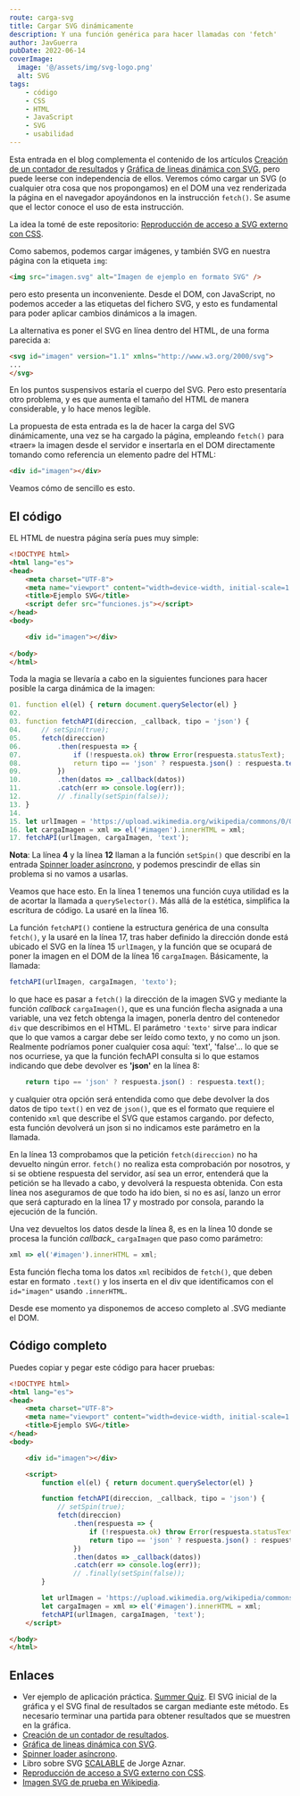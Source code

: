 ```yaml
---
route: carga-svg
title: Cargar SVG dinámicamente
description: Y una función genérica para hacer llamadas con 'fetch'
author: JavGuerra
pubDate: 2022-06-14
coverImage:
  image: '@/assets/img/svg-logo.png'
  alt: SVG
tags:
    - código
    - CSS
    - HTML
    - JavaScript
    - SVG
    - usabilidad
---
```


Esta entrada en el blog complementa el contenido de los artículos [Creación de un contador de resultados](/blog/contador-resultados) y [Gráfica de lineas dinámica con SVG](/blog/grafica-lineas), pero puede leerse con independencia de ellos. Veremos cómo cargar un SVG (o cualquier otra cosa que nos propongamos) en el DOM una vez renderizada la página en el navegador apoyándonos en la instrucción ```fetch()```. Se asume que el lector conoce el uso de esta instrucción.

La idea la tomé de este repositorio: [Reproducción de acceso a SVG externo con CSS](https://github.com/ojgarciab/335841-stackoverflow-es).

Como sabemos, podemos cargar imágenes, y también SVG en nuestra página con la etiqueta ```img```:

```html
<img src="imagen.svg" alt="Imagen de ejemplo en formato SVG" />
```

pero esto presenta un inconveniente. Desde el DOM, con JavaScript, no podemos acceder a las etiquetas del fichero SVG, y esto es fundamental para poder aplicar cambios dinámicos a la imagen.

La alternativa es poner el SVG en línea dentro del HTML, de una forma parecida a:

```html
<svg id="imagen" version="1.1" xmlns="http://www.w3.org/2000/svg">
...
</svg>
```
En los puntos suspensivos estaría el cuerpo del SVG. Pero esto presentaría otro problema, y es que aumenta el tamaño del HTML de manera considerable, y lo hace menos legible.

La propuesta de esta entrada es la de hacer la carga del SVG dinámicamente, una vez se ha cargado la página, empleando ```fetch()``` para «traer» la imagen desde el servidor e insertarla en el DOM directamente tomando como referencia un elemento padre del HTML:

```html
<div id="imagen"></div>
```
Veamos cómo de sencillo es esto.

## El código

EL HTML de nuestra página sería pues muy simple:

```html
<!DOCTYPE html>
<html lang="es">
<head>
    <meta charset="UTF-8">
    <meta name="viewport" content="width=device-width, initial-scale=1.0">
    <title>Ejemplo SVG</title>
    <script defer src="funciones.js"></script>
</head>
<body>

    <div id="imagen"></div>
    
</body>
</html>
```
Toda la magia se llevaría a cabo en la siguientes funciones para hacer posible la carga dinámica de la imagen:

```javascript
01. function el(el) { return document.querySelector(el) }
02. 
03. function fetchAPI(direccion, _callback, tipo = 'json') {
04.     // setSpin(true);
05.     fetch(direccion)
06.         .then(respuesta => {
07.             if (!respuesta.ok) throw Error(respuesta.statusText);
08.             return tipo == 'json' ? respuesta.json() : respuesta.text();
09.         })
10.         .then(datos => _callback(datos))
11.         .catch(err => console.log(err));
12.         // .finally(setSpin(false));
13. }
14. 
15. let urlImagen = 'https://upload.wikimedia.org/wikipedia/commons/0/02/SVG_logo.svg';
16. let cargaImagen = xml => el('#imagen').innerHTML = xml;
17. fetchAPI(urlImagen, cargaImagen, 'text');
```

__Nota__: La línea __4__ y la línea __12__ llaman a la función ```setSpin()``` que describí en la entrada [Spinner loader asíncrono](/blog/spinner-loader-asincrono), y podemos prescindir de ellas sin problema si no vamos a usarlas.

Veamos que hace esto. En la línea 1 tenemos una función cuya utilidad es la de acortar la llamada a ```querySelector()```. Más allá de la estética, simplifica la escritura de código. La usaré en la línea 16.

La función ```fetchAPI()``` contiene la estructura genérica de una consulta ```fetch()```, y la usaré en la línea 17, tras haber definido la dirección donde está ubicado el SVG en la línea 15 ```urlImagen```, y la función que se ocupará de poner la imagen en el DOM de la línea 16 ```cargaImagen```. Básicamente, la llamada:

```javascript
fetchAPI(urlImagen, cargaImagen, 'texto');
```

lo que hace es pasar a ```fetch()``` la dirección de la imagen SVG y mediante la función _callback_ ```cargaImagen()```, que es una función flecha asignada a una variable, una vez fetch obtenga la imagen, ponerla dentro del contenedor ```div``` que describimos en el HTML. El parámetro ```'texto'``` sirve para indicar que lo que vamos a cargar debe ser leído como texto, y no como un json. Realmente podríamos poner cualquier cosa aquí: 'text', 'false'... lo que se nos ocurriese,  ya que la función fechAPI consulta si lo que estamos indicando que debe devolver es __'json'__ en la línea 8:

```javascript
    return tipo == 'json' ? respuesta.json() : respuesta.text();
```
y cualquier otra opción será entendida como que debe devolver la dos datos de tipo ```text()``` en vez de ```json()```, que es el formato que requiere el contenido ```xml``` que describe el SVG que estamos cargando. por defecto, esta función devolverá un json si no indicamos este parámetro en la llamada.

En la línea 13 comprobamos que la petición ```fetch(direccion)``` no ha devuelto ningún error. ```fetch()``` no realiza esta comprobación por nosotros, y si se obtiene respuesta del servidor, así sea un error, entenderá que la petición se ha llevado a cabo, y devolverá la respuesta obtenida. Con esta línea nos aseguramos de que todo ha ido bien, si no es así, lanzo un error que será capturado en la línea 17 y mostrado por consola, parando la ejecución de la función.

Una vez devueltos los datos desde la línea 8, es en la línea 10 donde se procesa la función _callback__ ```cargaImagen``` que paso como parámetro:

```javascript
xml => el('#imagen').innerHTML = xml;
```
Esta función flecha toma los datos ```xml``` recibidos de ```fetch()```, que deben estar en formato ```.text()``` y los inserta en el div que identificamos con el ```id="imagen"``` usando ```.innerHTML```.

Desde ese momento ya disponemos de acceso completo al .SVG mediante el DOM.

## Código completo

Puedes copiar y pegar este código para hacer pruebas:

```html
<!DOCTYPE html>
<html lang="es">
<head>
    <meta charset="UTF-8">
    <meta name="viewport" content="width=device-width, initial-scale=1.0">
    <title>Ejemplo SVG</title>
</head>
<body>

    <div id="imagen"></div>

    <script>
        function el(el) { return document.querySelector(el) }

        function fetchAPI(direccion, _callback, tipo = 'json') {
            // setSpin(true);
            fetch(direccion)
                .then(respuesta => {
                    if (!respuesta.ok) throw Error(respuesta.statusText);
                    return tipo == 'json' ? respuesta.json() : respuesta.text();
                })
                .then(datos => _callback(datos))
                .catch(err => console.log(err));
                // .finally(setSpin(false));
        }

        let urlImagen = 'https://upload.wikimedia.org/wikipedia/commons/0/02/SVG_logo.svg';
        let cargaImagen = xml => el('#imagen').innerHTML = xml;
        fetchAPI(urlImagen, cargaImagen, 'text');
    </script>

</body>
</html>
```

## Enlaces

* Ver ejemplo de aplicación práctica. [Summer Quiz](https://javguerra.github.io/summer-quiz/). El SVG inicial de la gráfica y el SVG final de resultados se cargan mediante este método. Es necesario terminar una partida para obtener resultados que se muestren en la gráfica.
* [Creación de un contador de resultados](/blog/contador-resultados).
* [Gráfica de lineas dinámica con SVG](/blog/grafica-lineas).
* [Spinner loader asíncrono](/blog/spinner-loader-asincrono).
* Libro sobre SVG [SCALABLE](https://leanpub.com/scalable/) de Jorge Aznar.
* [Reproducción de acceso a SVG externo con CSS](https://github.com/ojgarciab/335841-stackoverflow-es).
* [Imagen SVG de prueba en Wikipedia](https://upload.wikimedia.org/wikipedia/commons/0/02/SVG_logo.svg).